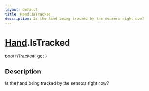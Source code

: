 ```yaml
---
layout: default
title: Hand.IsTracked
description: Is the hand being tracked by the sensors right now?
---
```

# [Hand]({{site.url}}/Pages/StereoKit/Hand.html).IsTracked

<div class='signature' markdown='1'>
bool IsTracked{ get }
</div>

## Description
Is the hand being tracked by the sensors right now?

